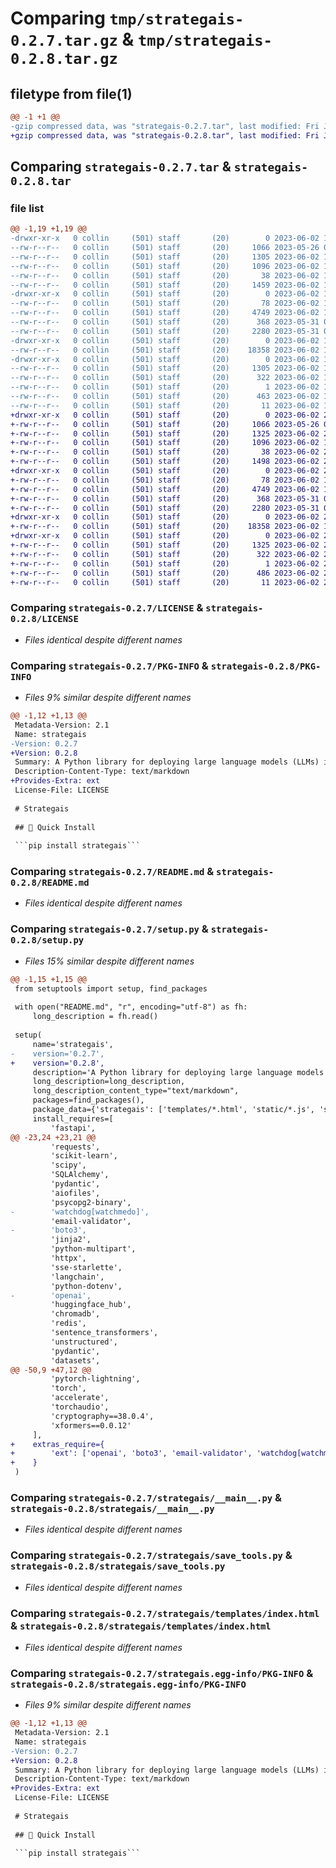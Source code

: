 # Comparing `tmp/strategais-0.2.7.tar.gz` & `tmp/strategais-0.2.8.tar.gz`

## filetype from file(1)

```diff
@@ -1 +1 @@
-gzip compressed data, was "strategais-0.2.7.tar", last modified: Fri Jun  2 15:04:17 2023, max compression
+gzip compressed data, was "strategais-0.2.8.tar", last modified: Fri Jun  2 22:53:05 2023, max compression
```

## Comparing `strategais-0.2.7.tar` & `strategais-0.2.8.tar`

### file list

```diff
@@ -1,19 +1,19 @@
-drwxr-xr-x   0 collin     (501) staff       (20)        0 2023-06-02 15:04:17.015421 strategais-0.2.7/
--rw-r--r--   0 collin     (501) staff       (20)     1066 2023-05-26 03:15:25.000000 strategais-0.2.7/LICENSE
--rw-r--r--   0 collin     (501) staff       (20)     1305 2023-06-02 15:04:17.015274 strategais-0.2.7/PKG-INFO
--rw-r--r--   0 collin     (501) staff       (20)     1096 2023-06-02 14:50:13.000000 strategais-0.2.7/README.md
--rw-r--r--   0 collin     (501) staff       (20)       38 2023-06-02 15:04:17.015464 strategais-0.2.7/setup.cfg
--rw-r--r--   0 collin     (501) staff       (20)     1459 2023-06-02 15:03:49.000000 strategais-0.2.7/setup.py
-drwxr-xr-x   0 collin     (501) staff       (20)        0 2023-06-02 15:04:17.013474 strategais-0.2.7/strategais/
--rw-r--r--   0 collin     (501) staff       (20)       78 2023-06-02 14:50:13.000000 strategais-0.2.7/strategais/__init__.py
--rw-r--r--   0 collin     (501) staff       (20)     4749 2023-06-02 15:03:41.000000 strategais-0.2.7/strategais/__main__.py
--rw-r--r--   0 collin     (501) staff       (20)      368 2023-05-31 04:51:38.000000 strategais-0.2.7/strategais/llm_tools.py
--rw-r--r--   0 collin     (501) staff       (20)     2280 2023-05-31 04:07:36.000000 strategais-0.2.7/strategais/save_tools.py
-drwxr-xr-x   0 collin     (501) staff       (20)        0 2023-06-02 15:04:17.014738 strategais-0.2.7/strategais/templates/
--rw-r--r--   0 collin     (501) staff       (20)    18358 2023-06-02 14:50:13.000000 strategais-0.2.7/strategais/templates/index.html
-drwxr-xr-x   0 collin     (501) staff       (20)        0 2023-06-02 15:04:17.014586 strategais-0.2.7/strategais.egg-info/
--rw-r--r--   0 collin     (501) staff       (20)     1305 2023-06-02 15:04:17.000000 strategais-0.2.7/strategais.egg-info/PKG-INFO
--rw-r--r--   0 collin     (501) staff       (20)      322 2023-06-02 15:04:17.000000 strategais-0.2.7/strategais.egg-info/SOURCES.txt
--rw-r--r--   0 collin     (501) staff       (20)        1 2023-06-02 15:04:17.000000 strategais-0.2.7/strategais.egg-info/dependency_links.txt
--rw-r--r--   0 collin     (501) staff       (20)      463 2023-06-02 15:04:17.000000 strategais-0.2.7/strategais.egg-info/requires.txt
--rw-r--r--   0 collin     (501) staff       (20)       11 2023-06-02 15:04:17.000000 strategais-0.2.7/strategais.egg-info/top_level.txt
+drwxr-xr-x   0 collin     (501) staff       (20)        0 2023-06-02 22:53:05.051500 strategais-0.2.8/
+-rw-r--r--   0 collin     (501) staff       (20)     1066 2023-05-26 03:15:25.000000 strategais-0.2.8/LICENSE
+-rw-r--r--   0 collin     (501) staff       (20)     1325 2023-06-02 22:53:05.051349 strategais-0.2.8/PKG-INFO
+-rw-r--r--   0 collin     (501) staff       (20)     1096 2023-06-02 14:50:13.000000 strategais-0.2.8/README.md
+-rw-r--r--   0 collin     (501) staff       (20)       38 2023-06-02 22:53:05.051540 strategais-0.2.8/setup.cfg
+-rw-r--r--   0 collin     (501) staff       (20)     1498 2023-06-02 22:48:16.000000 strategais-0.2.8/setup.py
+drwxr-xr-x   0 collin     (501) staff       (20)        0 2023-06-02 22:53:05.049741 strategais-0.2.8/strategais/
+-rw-r--r--   0 collin     (501) staff       (20)       78 2023-06-02 14:50:13.000000 strategais-0.2.8/strategais/__init__.py
+-rw-r--r--   0 collin     (501) staff       (20)     4749 2023-06-02 15:03:41.000000 strategais-0.2.8/strategais/__main__.py
+-rw-r--r--   0 collin     (501) staff       (20)      368 2023-05-31 04:51:38.000000 strategais-0.2.8/strategais/llm_tools.py
+-rw-r--r--   0 collin     (501) staff       (20)     2280 2023-05-31 04:07:36.000000 strategais-0.2.8/strategais/save_tools.py
+drwxr-xr-x   0 collin     (501) staff       (20)        0 2023-06-02 22:53:05.050913 strategais-0.2.8/strategais/templates/
+-rw-r--r--   0 collin     (501) staff       (20)    18358 2023-06-02 14:50:13.000000 strategais-0.2.8/strategais/templates/index.html
+drwxr-xr-x   0 collin     (501) staff       (20)        0 2023-06-02 22:53:05.050768 strategais-0.2.8/strategais.egg-info/
+-rw-r--r--   0 collin     (501) staff       (20)     1325 2023-06-02 22:53:05.000000 strategais-0.2.8/strategais.egg-info/PKG-INFO
+-rw-r--r--   0 collin     (501) staff       (20)      322 2023-06-02 22:53:05.000000 strategais-0.2.8/strategais.egg-info/SOURCES.txt
+-rw-r--r--   0 collin     (501) staff       (20)        1 2023-06-02 22:53:05.000000 strategais-0.2.8/strategais.egg-info/dependency_links.txt
+-rw-r--r--   0 collin     (501) staff       (20)      486 2023-06-02 22:53:05.000000 strategais-0.2.8/strategais.egg-info/requires.txt
+-rw-r--r--   0 collin     (501) staff       (20)       11 2023-06-02 22:53:05.000000 strategais-0.2.8/strategais.egg-info/top_level.txt
```

### Comparing `strategais-0.2.7/LICENSE` & `strategais-0.2.8/LICENSE`

 * *Files identical despite different names*

### Comparing `strategais-0.2.7/PKG-INFO` & `strategais-0.2.8/PKG-INFO`

 * *Files 9% similar despite different names*

```diff
@@ -1,12 +1,13 @@
 Metadata-Version: 2.1
 Name: strategais
-Version: 0.2.7
+Version: 0.2.8
 Summary: A Python library for deploying large language models (LLMs) in local environments.
 Description-Content-Type: text/markdown
+Provides-Extra: ext
 License-File: LICENSE
 
 # Strategais
 
 ## 🚀 Quick Install
 
 ```pip install strategais```
```

### Comparing `strategais-0.2.7/README.md` & `strategais-0.2.8/README.md`

 * *Files identical despite different names*

### Comparing `strategais-0.2.7/setup.py` & `strategais-0.2.8/setup.py`

 * *Files 15% similar despite different names*

```diff
@@ -1,15 +1,15 @@
 from setuptools import setup, find_packages
 
 with open("README.md", "r", encoding="utf-8") as fh:
     long_description = fh.read()
 
 setup(
     name='strategais',
-    version='0.2.7', 
+    version='0.2.8', 
     description='A Python library for deploying large language models (LLMs) in local environments.',
     long_description=long_description,
     long_description_content_type="text/markdown", 
     packages=find_packages(),
     package_data={'strategais': ['templates/*.html', 'static/*.js', 'static/*.css' , 'models/*.sav']},
     install_requires=[
         'fastapi',
@@ -23,24 +23,21 @@
         'requests',
         'scikit-learn',
         'scipy',
         'SQLAlchemy',
         'pydantic',
         'aiofiles',
         'psycopg2-binary',
-        'watchdog[watchmedo]',
         'email-validator',
-        'boto3',
         'jinja2',
         'python-multipart',
         'httpx',
         'sse-starlette',
         'langchain',
         'python-dotenv',
-        'openai',
         'huggingface_hub',
         'chromadb',
         'redis',
         'sentence_transformers',
         'unstructured',
         'pydantic',
         'datasets', 
@@ -50,9 +47,12 @@
         'pytorch-lightning',
         'torch',
         'accelerate',
         'torchaudio',
         'cryptography==38.0.4',
         'xformers==0.0.12'
     ],
+    extras_require={
+        'ext': ['openai', 'boto3', 'email-validator', 'watchdog[watchmedo]'],
+    }
 )
```

### Comparing `strategais-0.2.7/strategais/__main__.py` & `strategais-0.2.8/strategais/__main__.py`

 * *Files identical despite different names*

### Comparing `strategais-0.2.7/strategais/save_tools.py` & `strategais-0.2.8/strategais/save_tools.py`

 * *Files identical despite different names*

### Comparing `strategais-0.2.7/strategais/templates/index.html` & `strategais-0.2.8/strategais/templates/index.html`

 * *Files identical despite different names*

### Comparing `strategais-0.2.7/strategais.egg-info/PKG-INFO` & `strategais-0.2.8/strategais.egg-info/PKG-INFO`

 * *Files 9% similar despite different names*

```diff
@@ -1,12 +1,13 @@
 Metadata-Version: 2.1
 Name: strategais
-Version: 0.2.7
+Version: 0.2.8
 Summary: A Python library for deploying large language models (LLMs) in local environments.
 Description-Content-Type: text/markdown
+Provides-Extra: ext
 License-File: LICENSE
 
 # Strategais
 
 ## 🚀 Quick Install
 
 ```pip install strategais```
```

